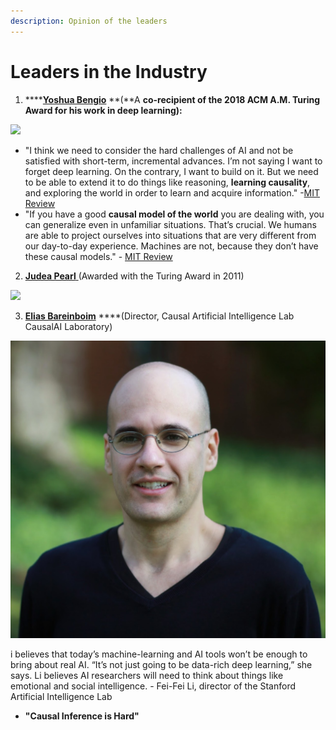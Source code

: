 ```yaml
---
description: Opinion of the leaders
---
```


# Leaders in the Industry

1. \*\*\*\*[**Yoshua Bengio**](https://yoshuabengio.org/) **\(**A ****co-recipient of the 2018 ACM A.M. Turing Award for his work in deep learning**\):** 

![](../.gitbook/assets/image%20%2835%29.png)

* "I think we need to consider the hard challenges of AI and not be satisfied with short-term, incremental advances. I’m not saying I want to forget deep learning. On the contrary, I want to build on it. But we need to be able to extend it to do things like reasoning, **learning causality**, and exploring the world in order to learn and acquire information." -[MIT Review](https://www.technologyreview.com/2018/11/17/66372/one-of-the-fathers-of-ai-is-worried-about-its-future/)
* "If you have a good **causal model of the world** you are dealing with, you can generalize even in unfamiliar situations. That’s crucial. We humans are able to project ourselves into situations that are very different from our day-to-day experience. Machines are not, because they don’t have these causal models." - [MIT Review](https://www.technologyreview.com/2018/11/17/66372/one-of-the-fathers-of-ai-is-worried-about-its-future/)

2. [**Judea Pearl** ](http://bayes.cs.ucla.edu/jp_home.html)\(Awarded with the Turing Award in 2011\)

![](../.gitbook/assets/image%20%2836%29.png)

3. [**Elias Bareinboim**](https://causalai.net/) ****\(Director, Causal Artificial Intelligence Lab CausalAI Laboratory\)

![](../.gitbook/assets/image%20%2833%29.png)

i believes that today’s machine-learning and AI tools won’t be enough to bring about real AI. “It’s not just going to be data-rich deep learning,” she says. Li believes AI researchers will need to think about things like emotional and social intelligence. - Fei-Fei Li, director of the Stanford Artificial Intelligence Lab









* **"Causal Inference is Hard"**

